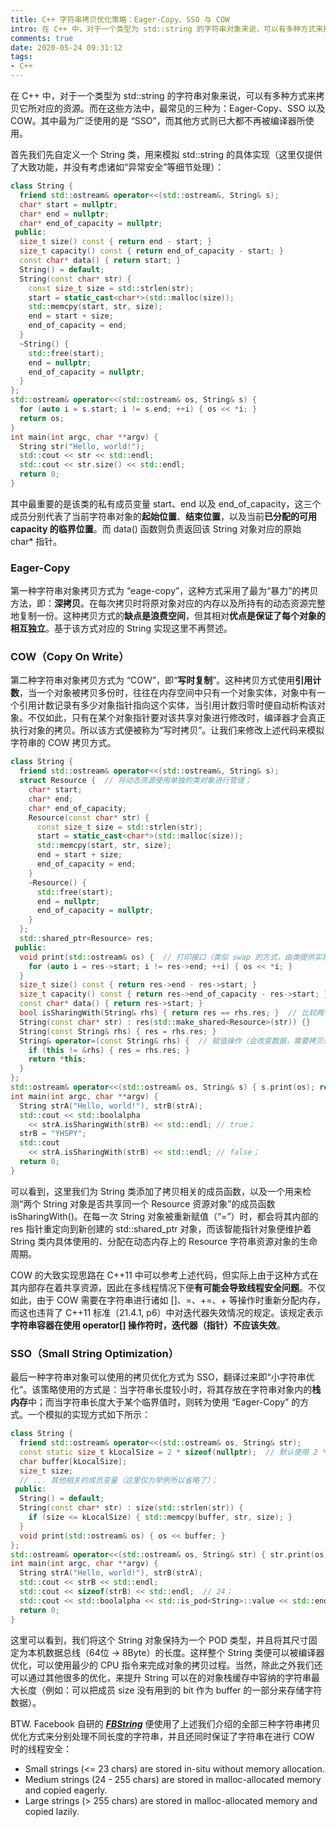 ```yaml
---
title: C++ 字符串拷贝优化策略：Eager-Copy、SSO 与 COW
intro: 在 C++ 中，对于一个类型为 std::string 的字符串对象来说，可以有多种方式来拷贝它所对应的资源。而在这些方法中，最常见的三种为：Eager-Copy、SSO 以及 COW。其中最为广泛使用的是 “SSO”，而其他方式则已大都不再被编译器所使用。
comments: true
date: 2020-05-24 09:31:12
tags:
- C++
---
```


在 C++ 中，对于一个类型为 std::string 的字符串对象来说，可以有多种方式来拷贝它所对应的资源。而在这些方法中，最常见的三种为：Eager-Copy、SSO 以及 COW。其中最为广泛使用的是 “SSO”，而其他方式则已大都不再被编译器所使用。

首先我们先自定义一个 String 类，用来模拟 std::string 的具体实现（这里仅提供了大致功能，并没有考虑诸如“异常安全”等细节处理）：

```cpp
class String {
  friend std::ostream& operator<<(std::ostream&, String& s);
  char* start = nullptr;
  char* end = nullptr;
  char* end_of_capacity = nullptr;
 public:
  size_t size() const { return end - start; }
  size_t capacity() const { return end_of_capacity - start; }
  const char* data() { return start; }
  String() = default;
  String(const char* str) {
    const size_t size = std::strlen(str);
    start = static_cast<char*>(std::malloc(size));
    std::memcpy(start, str, size);
    end = start + size;
    end_of_capacity = end;
  }
  ~String() {
    std::free(start);
    end = nullptr;
    end_of_capacity = nullptr;
  }
};
std::ostream& operator<<(std::ostream& os, String& s) {
  for (auto i = s.start; i != s.end; ++i) { os << *i; }
  return os;
}
int main(int argc, char **argv) {
  String str("Hello, world!");
  std::cout << str << std::endl;
  std::cout << str.size() << std::endl;
  return 0;
}
```

其中最重要的是该类的私有成员变量 start、end 以及 end_of_capacity，这三个成员分别代表了当前字符串对象的**起始位置**、**结束位置**，以及当前**已分配的可用 capacity 的临界位置**。而 data() 函数则负责返回该 String 对象对应的原始 char* 指针。

### Eager-Copy

第一种字符串对象拷贝方式为 “eage-copy”，这种方式采用了最为“暴力”的拷贝方法，即：**深拷贝**。在每次拷贝时将原对象对应的内存以及所持有的动态资源完整地复制一份。这种拷贝方式的**缺点是浪费空间**，但其相对**优点是保证了每个对象的相互独立**。基于该方式对应的 String 实现这里不再赘述。

### COW（Copy On Write）

第二种字符串对象拷贝方式为 “COW”，即“**写时复制**”。这种拷贝方式使用**引用计数**，当一个对象被拷贝多份时，往往在内存空间中只有一个对象实体，对象中有一个引用计数记录有多少对象指针指向这个实体，当引用计数归零时便自动析构该对象。不仅如此，只有在某个对象指针要对该共享对象进行修改时，编译器才会真正执行对象的拷贝。所以该方式便被称为“写时拷贝”。让我们来修改上述代码来模拟字符串的 COW 拷贝方式。

```cpp
class String {
  friend std::ostream& operator<<(std::ostream&, String& s);
  struct Resource {  // 将动态资源使用单独的类对象进行管理；
    char* start;
    char* end;
    char* end_of_capacity;
    Resource(const char* str) {
      const size_t size = std::strlen(str);
      start = static_cast<char*>(std::malloc(size));
      std::memcpy(start, str, size);
      end = start + size;
      end_of_capacity = end;
    }
    ~Resource() {
      std::free(start);
      end = nullptr;
      end_of_capacity = nullptr;
    }
  };
  std::shared_ptr<Resource> res;
 public:
  void print(std::ostream& os) {  // 打印接口（类似 swap 的方式，由类提供实现）；
    for (auto i = res->start; i != res->end; ++i) { os << *i; }
  }
  size_t size() const { return res->end - res->start; }
  size_t capacity() const { return res->end_of_capacity - res->start; }
  const char* data() { return res->start; }
  bool isSharingWith(String& rhs) { return res == rhs.res; }  // 比较两个 String 对象是否共享一个 Resource 对象；
  String(const char* str) : res(std::make_shared<Resource>(str)) {}
  String(const String& rhs) { res = rhs.res; }
  String& operator=(const String& rhs) {  // 赋值操作（会改变数据，需要拷贝新对象）；
    if (this != &rhs) { res = rhs.res; }
    return *this;
  }
};
std::ostream& operator<<(std::ostream& os, String& s) { s.print(os); return os; }
int main(int argc, char **argv) {
  String strA("Hello, world!"), strB(strA);
  std::cout << std::boolalpha 
    << strA.isSharingWith(strB) << std::endl; // true；
  strB = "YHSPY";
  std::cout 
    << strA.isSharingWith(strB) << std::endl; // false；
  return 0;
}
```

可以看到，这里我们为 String 类添加了拷贝相关的成员函数，以及一个用来检测“两个 String 对象是否共享同一个 Resource 资源对象”的成员函数 isSharingWith()。在每一次 String 对象被重新赋值（“=”）时，都会将其内部的 res 指针重定向到新创建的 std::shared_ptr 对象，而该智能指针对象便维护着 String 类内具体使用的、分配在动态内存上的 Resource 字符串资源对象的生命周期。

COW 的大致实现思路在 C++11 中可以参考上述代码，但实际上由于这种方式在其内部存在着共享资源，因此在多线程情况下便**有可能会导致线程安全问题**。不仅如此，由于 COW 需要在字符串进行诸如 []、=、+=、+ 等操作时重新分配内存，而这也违背了 C++11 标准（21.4.1, p6）中对迭代器失效情况的规定。该规定表示**字符串容器在使用 operator[] 操作符时，迭代器（指针）不应该失效**。

### SSO（Small String Optimization）

最后一种字符串对象可以使用的拷贝优化方式为 SSO，翻译过来即“小字符串优化”。该策略使用的方式是：当字符串长度较小时，将其存放在字符串对象内的**栈内存**中；而当字符串长度大于某个临界值时，则转为使用 “Eager-Copy” 的方式。一个模拟的实现方式如下所示：

```cpp
class String {
  friend std::ostream& operator<<(std::ostream& os, String& str);
  const static size_t kLocalSize = 2 * sizeof(nullptr);  // 默认使用 2 * sizeof(nullptr) 大小的栈缓存；
  char buffer[kLocalSize];
  size_t size;
  // ... 其他相关的成员变量（这里仅为举例所以省略了）；
 public:
  String() = default;
  String(const char* str) : size(std::strlen(str)) {
    if (size <= kLocalSize) { std::memcpy(buffer, str, size); }
  }
  void print(std::ostream& os) { os << buffer; }
};
std::ostream& operator<<(std::ostream& os, String& str) { str.print(os); return os; }
int main(int argc, char **argv) {
  String strA("Hello, world!"), strB(strA);
  std::cout << strB << std::endl;
  std::cout << sizeof(strB) << std::endl;  // 24；
  std::cout << std::boolalpha << std::is_pod<String>::value << std::endl;  // POD；
  return 0;
}
```

这里可以看到，我们将这个 String 对象保持为一个 POD 类型，并且将其尺寸固定为本机数据总线（64位 -> 8Byte）的长度。这样整个 String 类便可以被编译器优化，可以使用最少的 CPU 指令来完成对象的拷贝过程。当然，除此之外我们还可以通过其他很多的优化，来提升 String 可以在的对象栈缓存中容纳的字符串最大长度（例如：可以把成员 size 没有用到的 bit 作为 buffer 的一部分来存储字符数据）。

BTW. Facebook 自研的 ***[FBString](https://github.com/facebook/folly/blob/master/folly/docs/FBString.md)*** 便使用了上述我们介绍的全部三种字符串拷贝优化方式来分别处理不同长度的字符串，并且还同时保证了字符串在进行 COW 时的线程安全：

* Small strings (<= 23 chars) are stored in-situ without memory allocation.
* Medium strings (24 - 255 chars) are stored in malloc-allocated memory and copied eagerly.
* Large strings (> 255 chars) are stored in malloc-allocated memory and copied lazily.
